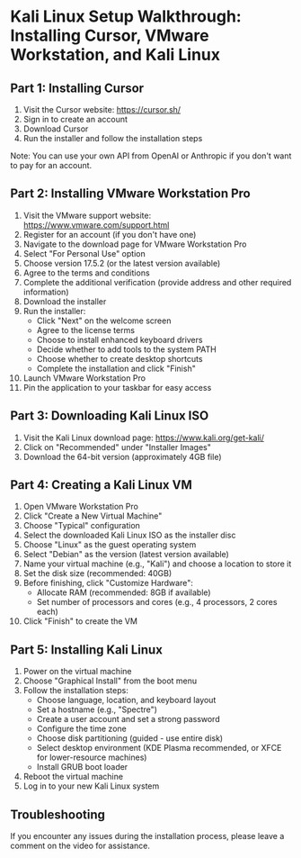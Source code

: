 # Kali Linux Setup Walkthrough: Installing Cursor, VMware Workstation, and Kali Linux

## Part 1: Installing Cursor

1. Visit the Cursor website: https://cursor.sh/
2. Sign in to create an account
3. Download Cursor
4. Run the installer and follow the installation steps

Note: You can use your own API from OpenAI or Anthropic if you don't want to pay for an account.

## Part 2: Installing VMware Workstation Pro

1. Visit the VMware support website: https://www.vmware.com/support.html
2. Register for an account (if you don't have one)
3. Navigate to the download page for VMware Workstation Pro
4. Select "For Personal Use" option
5. Choose version 17.5.2 (or the latest version available)
6. Agree to the terms and conditions
7. Complete the additional verification (provide address and other required information)
8. Download the installer
9. Run the installer:
   - Click "Next" on the welcome screen
   - Agree to the license terms
   - Choose to install enhanced keyboard drivers
   - Decide whether to add tools to the system PATH
   - Choose whether to create desktop shortcuts
   - Complete the installation and click "Finish"
10. Launch VMware Workstation Pro
11. Pin the application to your taskbar for easy access

## Part 3: Downloading Kali Linux ISO

1. Visit the Kali Linux download page: https://www.kali.org/get-kali/
2. Click on "Recommended" under "Installer Images"
3. Download the 64-bit version (approximately 4GB file)

## Part 4: Creating a Kali Linux VM

1. Open VMware Workstation Pro
2. Click "Create a New Virtual Machine"
3. Choose "Typical" configuration
4. Select the downloaded Kali Linux ISO as the installer disc
5. Choose "Linux" as the guest operating system
6. Select "Debian" as the version (latest version available)
7. Name your virtual machine (e.g., "Kali") and choose a location to store it
8. Set the disk size (recommended: 40GB)
9. Before finishing, click "Customize Hardware":
   - Allocate RAM (recommended: 8GB if available)
   - Set number of processors and cores (e.g., 4 processors, 2 cores each)
10. Click "Finish" to create the VM

## Part 5: Installing Kali Linux

1. Power on the virtual machine
2. Choose "Graphical Install" from the boot menu
3. Follow the installation steps:
   - Choose language, location, and keyboard layout
   - Set a hostname (e.g., "Spectre")
   - Create a user account and set a strong password
   - Configure the time zone
   - Choose disk partitioning (guided - use entire disk)
   - Select desktop environment (KDE Plasma recommended, or XFCE for lower-resource machines)
   - Install GRUB boot loader
4. Reboot the virtual machine
5. Log in to your new Kali Linux system

## Troubleshooting

If you encounter any issues during the installation process, please leave a comment on the video for assistance.
